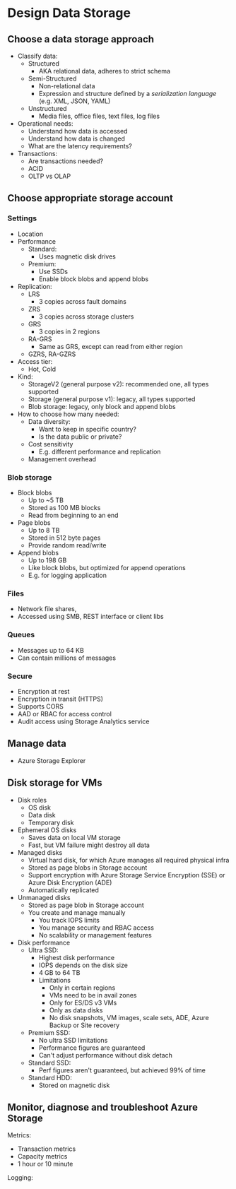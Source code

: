 # Design Data Storage

## Choose a data storage approach

- Classify data:
  - Structured
    - AKA relational data, adheres to strict schema
  - Semi-Structured
    - Non-relational data
    - Expression and structure defined by a _serialization language_ (e.g. XML, JSON, YAML)
  - Unstructured
    - Media files, office files, text files, log files
- Operational needs:
  - Understand how data is accessed
  - Understand how data is changed
  - What are the latency requirements?
- Transactions:
  - Are transactions needed?
  - ACID
  - OLTP vs OLAP

## Choose appropriate storage account

### Settings

- Location
- Performance
  - Standard:
    - Uses magnetic disk drives
  - Premium:
    - Use SSDs
    - Enable block blobs and append blobs
- Replication:
  - LRS
    - 3 copies across fault domains
  - ZRS
    - 3 copies across storage clusters
  - GRS
    - 3 copies in 2 regions
  - RA-GRS
    - Same as GRS, except can read from either region
  - GZRS, RA-GZRS
- Access tier:
  - Hot, Cold
- Kind:
  - StorageV2 (general purpose v2): recommended one, all types supported
  - Storage (general purpose v1): legacy, all types supported
  - Blob storage: legacy, only block and append blobs
- How to choose how many needed:
  - Data diversity:
    - Want to keep in specific country?
    - Is the data public or private?
  - Cost sensitivity
    - E.g. different performance and replication
  - Management overhead

### Blob storage

- Block blobs
  - Up to ~5 TB
  - Stored as 100 MB blocks
  - Read from beginning to an end
- Page blobs
  - Up to 8 TB
  - Stored in 512 byte pages
  - Provide random read/write
- Append blobs
  - Up to 198 GB
  - Like block blobs, but optimized for append operations
  - E.g. for logging application

### Files

- Network file shares,
- Accessed using SMB, REST interface or client libs

### Queues

- Messages up to 64 KB
- Can contain millions of messages

### Secure

- Encryption at rest
- Encryption in transit (HTTPS)
- Supports CORS
- AAD or RBAC for access control
- Audit access using Storage Analytics service

## Manage data

- Azure Storage Explorer

## Disk storage for VMs

- Disk roles
  - OS disk
  - Data disk
  - Temporary disk
- Ephemeral OS disks
  - Saves data on local VM storage
  - Fast, but VM failure might destroy all data
- Managed disks
  - Virtual hard disk, for which Azure manages all required physical infra
  - Stored as page blobs in Storage account
  - Support encryption with Azure Storage Service Encryption (SSE) or Azure Disk Encryption (ADE)
  - Automatically replicated
- Unmanaged disks
  - Stored as page blob in Storage account
  - You create and manage manually
    - You track IOPS limits
    - You manage security and RBAC access
    - No scalability or management features
- Disk performance
  - Ultra SSD:
    - Highest disk performance
    - IOPS depends on the disk size
    - 4 GB to 64 TB
    - Limitations
      - Only in certain regions
      - VMs need to be in avail zones
      - Only for ES/DS v3 VMs
      - Only as data disks
      - No disk snapshots, VM images, scale sets, ADE, Azure Backup or Site recovery
  - Premium SSD:
    - No ultra SSD limitations
    - Performance figures are guaranteed
    - Can't adjust performance without disk detach
  - Standard SSD:
    - Perf figures aren't guaranteed, but achieved 99% of time
  - Standard HDD:
    - Stored on magnetic disk

## Monitor, diagnose and troubleshoot Azure Storage

Metrics:

- Transaction metrics
- Capacity metrics
- 1 hour or 10 minute

Logging:
